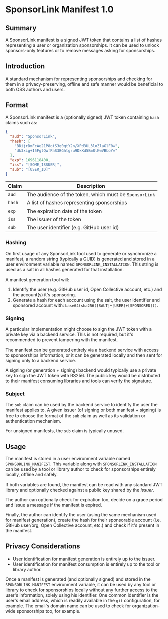 <!-- include spec/1.0.0-beta.md -->
# SponsorLink Manifest 1.0

## Summary

A SponsorLink manifest is a signed JWT token that contains a list of hashes 
representing a user or organization sponsorships. It can be used to unlock 
sponsors-only features or to remove messages asking for sponsorships. 

## Introduction

A standard mechanism for representing sponsorships and checking for them in 
a privacy-preserving, offline and safe manner would be beneficial to both 
OSS authors and users.

## Format

A SponsorLink manifest is a (optionally signed) JWT token containing `hash` 
claims such as:

```json
{
  "aud": "SponsorLink",
  "hash": [
    "BDijrDmFcAe21P8otS3q0qtY2n/XPd3UL3loZlaGlF0=",
    "dk3xig+I5FgtQwfPaS3BGhtgru9DkKd5Bm8lKwVBboY="
  ],
  "exp": 1696118400,
  "iss": "[SOME_ISSUER]",
  "sub": "[USER_ID]"
}
```

| Claim | Description |
| ----- | ----------- |
| `aud` | The audience of the token, which must be `SponsorLink` |
| `hash` | A list of hashes representing sponsorships |
| `exp` | The expiration date of the token |
| `iss` | The issuer of the token |
| `sub` | The user identifier (e.g. GitHub user id) |

### Hashing

On first usage of any SponsorLink tool used to generate or synchronize a 
manifest, a random string (typically a GUID) is generated and stored in 
a user environment variable named `SPONSORLINK_INSTALLATION`. This string 
is used as a salt in all hashes generated for that installation. 

A manifest generation tool will: 

1. Identify the user (e.g. GitHub user id, Open Collective account, etc.) 
   and the account(s) it's sponsoring.
2. Generate a hash for each account using the salt, the user identifier and 
   sponsored account with: `base64(sha256([SALT]+[USER]+[SPONSORED]))`.


### Signing

A particular implementation might choose to sign the JWT token with a 
private key via a backend service. This is not required, but it's 
recommended to prevent tampering with the manifest. 

The manifest can be generated entirely via a backend service with access 
to sponsorships information, or it can be generated locally and then sent 
for signing only to a backend service.

A signing (or generation + signing) backend would typically use a private
key to sign the JWT token with RS256. The public key would be distributed
to their manifest consuming libraries and tools can verify the signature.

### Subject

The `sub` claim can be used by the backend service to identify the user 
the manifest applies to. A given issuer (of signing or both manifest + 
signing) is free to choose the format of the `sub` claim as well as its 
validation or authentication mechanism. 

For unsigned manifests, the `sub` claim is typically unused.

## Usage

The manifest is stored in a user environment variable named `SPONSORLINK_MANIFEST`.
This variable along with `SPONSORLINK_INSTALLATION` can be used by a tool 
or library author to check for sponsorships entirely locally, offline and 
safely.

If both variables are found, the manifest can be read with any standard JWT 
library and optionally checked against a public key shared by the *issuer*.

The author can optionally check for expiration too, decide on a grace period 
and issue a message if the manifest is expired.

Finally, the author can identify the user (using the same mechanism used 
for manifest generation), create the hash for their sponsorable account 
(i.e. GitHub user/org, Open Collective account, etc.) and check if it's 
present in the manifest.

## Privacy Considerations

* User identification for manifest generation is entirely up to the issuer. 
* User identification for manifest consumption is entirely up to the tool or 
  library author.

Once a manifest is generated (and optionally signed) and stored in the 
`SPONSORLINK_MANIFEST` environment variable, it can be used by any tool or 
library to check for sponsorships locally without any further access to the 
user's information, solely using his identifier. One common identifier is the 
user's email address, which is readily available in the `git` configuration, for 
example. The email's domain name can be used to check for organization-wide 
sponsorships too, for example.
<!-- spec/1.0.0-beta.md -->
